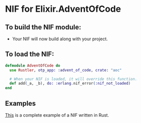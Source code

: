 # NIF for Elixir.AdventOfCode

## To build the NIF module:

- Your NIF will now build along with your project.

## To load the NIF:

```elixir
defmodule AdventOfCode do
  use Rustler, otp_app: :advent_of_code, crate: "aoc"

  # When your NIF is loaded, it will override this function.
  def add(_a, _b), do: :erlang.nif_error(:nif_not_loaded)
end
```

## Examples

[This](https://github.com/rusterlium/NifIo) is a complete example of a NIF written in Rust.

